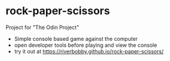 # rock-paper-scissors
Project for  "The Odin Project"

- Simple console based game against the computer
- open developer tools before playing and view the console
- try it out at https://riverbobby.github.io/rock-paper-scissors/
